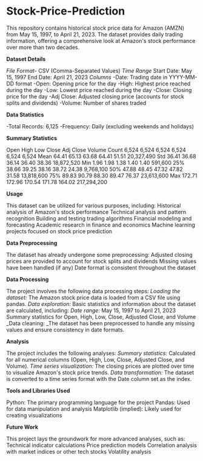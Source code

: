 # Stock-Price-Prediction

This repository contains historical stock price data for Amazon (AMZN) from May 15, 1997, to April 21, 2023. The dataset provides daily trading information, offering a comprehensive look at Amazon's stock performance over more than two decades.


**Dataset Details**

_File Format_- CSV (Comma-Separated Values)
_Time Range_
Start Date: May 15, 1997
End Date: April 21, 2023
_Columns_
-Date: Trading date in YYYY-MM-DD format
-Open: Opening price for the day
-High: Highest price reached during the day
-Low: Lowest price reached during the day
-Close: Closing price for the day
-Adj Close: Adjusted closing price (accounts for stock splits and dividends)
-Volume: Number of shares traded

**Data Statistics**

-Total Records: 6,125
-Frequency: Daily (excluding weekends and holidays)

**Summary Statistics**

Open	High	Low	Close	Adj Close	Volume
Count	6,524	6,524	6,524	6,524	6,524	6,524
Mean	64.41	65.13	63.68	64.41	51.51	20,327,490
Std	36.41	36.68	36.14	36.40	38.36	18,872,520
Min	1.96	1.98	1.38	1.40	1.40	591,600
25%	38.66	39.25	38.16	38.72	24.38	9,768,100
50%	47.88	48.45	47.32	47.82	31.58	13,818,600
75%	89.83	90.79	88.30	89.47	76.37	23,613,600
Max	172.71	172.96	170.54	171.78	164.02	217,294,200

**Usage**

This dataset can be utilized for various purposes, including:
Historical analysis of Amazon's stock performance
Technical analysis and pattern recognition
Building and testing trading algorithms
Financial modeling and forecasting
Academic research in finance and economics
Machine learning projects focused on stock price prediction

**Data Preprocessing**

The dataset has already undergone some preprocessing:
Adjusted closing prices are provided to account for stock splits and dividends
Missing values have been handled (if any)
Date format is consistent throughout the dataset

**Data Processing**

The project involves the following data processing steps:
_Loading the dataset:_ The Amazon stock price data is loaded from a CSV file using pandas.
_Data exploration:_ Basic statistics and information about the dataset are calculated, including:
_Date range:_ May 15, 1997 to April 21, 2023
Summary statistics for Open, High, Low, Close, Adjusted Close, and Volume
_Data cleaning: _The dataset has been preprocessed to handle any missing values and ensure consistency in date formats.

**Analysis**

The project includes the following analyses:
_Summary statistics:_ Calculated for all numerical columns (Open, High, Low, Close, Adjusted Close, and Volume).
_Time series visualization:_ The closing prices are plotted over time to visualize Amazon's stock price trends.
_Data transformation:_ The dataset is converted to a time series format with the Date column set as the index.

**Tools and Libraries Used**

Python: The primary programming language for the project
Pandas: Used for data manipulation and analysis
Matplotlib (implied): Likely used for creating visualizations

**Future Work**

This project lays the groundwork for more advanced analyses, such as:
Technical indicator calculations
Price prediction models
Correlation analysis with market indices or other tech stocks
Volatility analysis



